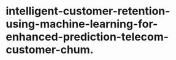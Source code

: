 # intelligent-customer-retention-using-machine-learning-for-enhanced-prediction-telecom-customer-chum.